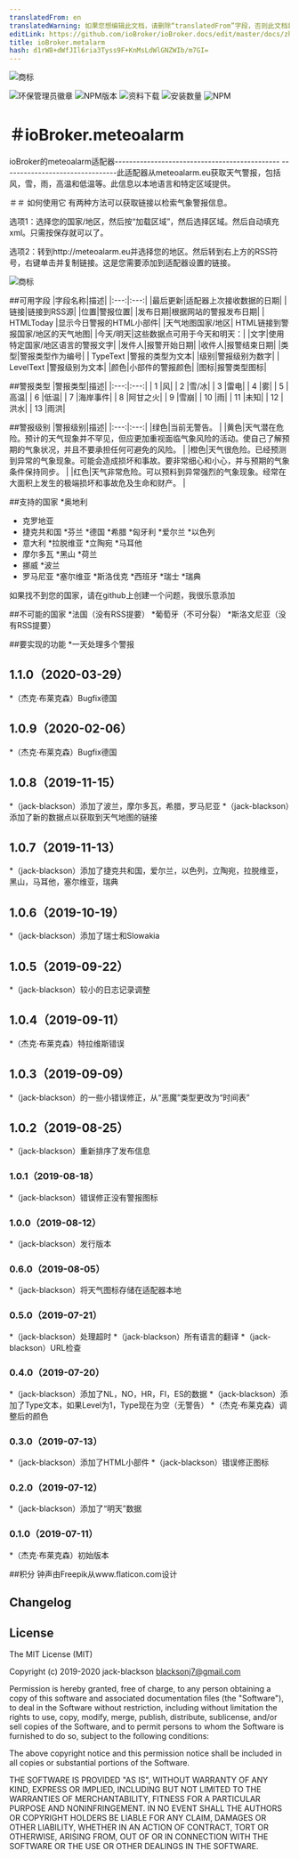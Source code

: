 ```yaml
---
translatedFrom: en
translatedWarning: 如果您想编辑此文档，请删除“translatedFrom”字段，否则此文档将再次自动翻译
editLink: https://github.com/ioBroker/ioBroker.docs/edit/master/docs/zh-cn/adapterref/iobroker.meteoalarm/README.md
title: ioBroker.metalarm
hash: d1rW8+dWfJIl6ria3Tyss9F+KnMsLdWlGNZWIb/m7GI=
---
```

![商标](../../../en/adapterref/iobroker.meteoalarm/admin/meteoalarm.png)

![环保管理员徽章](https://badges.greenkeeper.io/jack-blackson/ioBroker.meteoalarm.svg)
![NPM版本](http://img.shields.io/npm/v/iobroker.meteoalarm.svg)
![资料下载](https://img.shields.io/npm/dm/iobroker.meteoalarm.svg)
![安装数量](http://iobroker.live/badges/meteoalarm-stable.svg)
![NPM](https://nodei.co/npm/iobroker.meteoalarm.png?downloads=true)

＃ioBroker.meteoalarm
=================

ioBroker的meteoalarm适配器---------------------------------------------- --------------------------------此适配器从meteoalarm.eu获取天气警报，包括风，雪，雨，高温和低温等。此信息以本地语言和特定区域提供。

＃＃ 如何使用它
有两种方法可以获取链接以检索气象警报信息。

选项1：选择您的国家/地区，然后按“加载区域”，然后选择区域。然后自动填充xml。只需按保存就可以了。

选项2：转到http://meteoalarm.eu并选择您的地区。然后转到右上方的RSS符号，右键单击并复制链接。这是您需要添加到适配器设置的链接。

![商标](../../../en/adapterref/iobroker.meteoalarm/screenshot.png)

##可用字段
|字段名称|描述|
|:---:|:---:|
|最后更新|适配器上次接收数据的日期|
|链接|链接到RSS源|
|位置|警报位置|
|发布日期|根据网站的警报发布日期|
| HTMLToday |显示今日警报的HTML小部件|
|天气地图国家/地区| HTML链接到警报国家/地区的天气地图|
|今天/明天|这些数据点可用于今天和明天：|
|文字|使用特定国家/地区语言的警报文字|
|发件人|报警开始日期|
|收件人|报警结束日期|
|类型|警报类型作为编号|
| TypeText |警报的类型为文本|
|级别|警报级别为数字|
| LevelText |警报级别为文本|
|颜色|小部件的警报颜色|
|图标|报警类型图标|

##警报类型
|警报类型|描述|
|:---:|:---:|
| 1 |风|
| 2 |雪/冰|
| 3 |雷电|
| 4 |雾|
| 5 |高温|
| 6 |低温|
| 7 |海岸事件|
| 8 |阿甘之火|
| 9 |雪崩|
| 10 |雨|
| 11 |未知|
| 12 |洪水|
| 13 |雨洪|

##警报级别
|警报级别|描述|
|:---:|:---:|
|绿色|当前无警告。 |
|黄色|天气潜在危险。预计的天气现象并不罕见，但应更加重视面临气象风险的活动。使自己了解预期的气象状况，并且不要承担任何可避免的风险。 |
|橙色|天气很危险。已经预测到异常的气象现象。可能会造成损坏和事故。要非常细心和小心，并与预期的气象条件保持同步。 |
|红色|天气非常危险。可以预料到异常强烈的气象现象。经常在大面积上发生的极端损坏和事故危及生命和财产。 |

##支持的国家
*奥地利
* 克罗地亚
* 捷克共和国
*芬兰
*德国
*希腊
*匈牙利
*爱尔兰
*以色列
* 意大利
*拉脱维亚
*立陶宛
*马耳他
* 摩尔多瓦
*黑山
*荷兰
* 挪威
*波兰
* 罗马尼亚
*塞尔维亚
*斯洛伐克
*西班牙
*瑞士
*瑞典

如果找不到您的国家，请在github上创建一个问题，我很乐意添加

##不可能的国家
*法国（没有RSS提要）
*葡萄牙（不可分裂）
*斯洛文尼亚（没有RSS提要）

##要实现的功能
*一天处理多个警报

## 1.1.0（2020-03-29）
*（杰克·布莱克森）Bugfix德国

## 1.0.9（2020-02-06）
*（杰克·布莱克森）Bugfix德国

## 1.0.8（2019-11-15）
*（jack-blackson）添加了波兰，摩尔多瓦，希腊，罗马尼亚
*（jack-blackson）添加了新的数据点以获取到天气地图的链接

## 1.0.7（2019-11-13）
*（jack-blackson）添加了捷克共和国，爱尔兰，以色列，立陶宛，拉脱维亚，黑山，马耳他，塞尔维亚，瑞典

## 1.0.6（2019-10-19）
*（jack-blackson）添加了瑞士和Slowakia

## 1.0.5（2019-09-22）
*（jack-blackson）较小的日志记录调整

## 1.0.4（2019-09-11）
*（杰克·布莱克森）特拉维斯错误

## 1.0.3（2019-09-09）
*（jack-blackson）的一些小错误修正，从“恶魔”类型更改为“时间表”

## 1.0.2（2019-08-25）
*（jack-blackson）重新排序了发布信息

### 1.0.1（2019-08-18）
*（jack-blackson）错误修正没有警报图标

### 1.0.0（2019-08-12）
*（jack-blackson）发行版本

### 0.6.0（2019-08-05）
*（jack-blackson）将天气图标存储在适配器本地

### 0.5.0（2019-07-21）
*（jack-blackson）处理超时
*（jack-blackson）所有语言的翻译
*（jack-blackson）URL检查

### 0.4.0（2019-07-20）
*（jack-blackson）添加了NL，NO，HR，FI，ES的数据
*（jack-blackson）添加了Type文本，如果Level为1，Type现在为空（无警告）
*（杰克·布莱克森）调整后的颜色

### 0.3.0（2019-07-13）
*（jack-blackson）添加了HTML小部件
*（jack-blackson）错误修正图标

### 0.2.0（2019-07-12）
*（jack-blackson）添加了“明天”数据

### 0.1.0（2019-07-11）
*（杰克·布莱克森）初始版本

##积分
钟声由Freepik从www.flaticon.com设计

## Changelog

## License
The MIT License (MIT)

Copyright (c) 2019-2020 jack-blackson <blacksonj7@gmail.com>

Permission is hereby granted, free of charge, to any person obtaining a copy
of this software and associated documentation files (the "Software"), to deal
in the Software without restriction, including without limitation the rights
to use, copy, modify, merge, publish, distribute, sublicense, and/or sell
copies of the Software, and to permit persons to whom the Software is
furnished to do so, subject to the following conditions:

The above copyright notice and this permission notice shall be included in
all copies or substantial portions of the Software.

THE SOFTWARE IS PROVIDED "AS IS", WITHOUT WARRANTY OF ANY KIND, EXPRESS OR
IMPLIED, INCLUDING BUT NOT LIMITED TO THE WARRANTIES OF MERCHANTABILITY,
FITNESS FOR A PARTICULAR PURPOSE AND NONINFRINGEMENT. IN NO EVENT SHALL THE
AUTHORS OR COPYRIGHT HOLDERS BE LIABLE FOR ANY CLAIM, DAMAGES OR OTHER
LIABILITY, WHETHER IN AN ACTION OF CONTRACT, TORT OR OTHERWISE, ARISING FROM,
OUT OF OR IN CONNECTION WITH THE SOFTWARE OR THE USE OR OTHER DEALINGS IN
THE SOFTWARE.